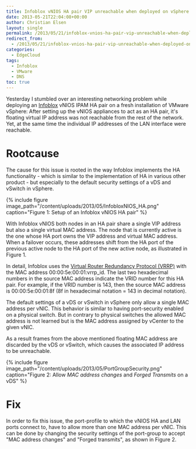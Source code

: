 ```yaml
---
title: Infoblox vNIOS HA pair VIP unreachable when deployed on vSphere
date: 2013-05-21T22:04:08+00:00
author: Christian Elsen
layout: single
permalink: /2013/05/21/infoblox-vnios-ha-pair-vip-unreachable-when-deployed-on-vsphere/
redirect_from:
  - /2013/05/21/infoblox-vnios-ha-pair-vip-unreachable-when-deployed-on-vsphere/amp/
categories:
  - EdgeCloud
tags:
  - Infoblox
  - VMware
  - DNS
toc: true
---
```

Yesterday I stumbled over an interesting networking problem while deploying an [Infoblox](https://www.infoblox.com/) vNIOS IPAM HA pair on a fresh installation of VMware vSphere: After setting up the vNIOS appliances to act as an HA pair, it's floating virtual IP address was not reachable from the rest of the network. Yet, at the same time the individual IP addresses of the LAN interface were reachable.

# Rootcause

The cause for this issue is rooted in the way Infoblox implements the HA functionality - which is similar to the implementation of HA in various other product - but especially to the default security settings of a vDS and vSwitch in vSphere.

{% include figure image_path="/content/uploads/2013/05/InfobloxNIOS_HA.png" caption="Figure 1: Setup of an Infoblox vNIOS HA pair" %}

With Infoblox vNIOS both nodes in an HA pair share a single VIP address but also a single virtual MAC address. The node that is currently active is the one whose HA port owns the VIP address and virtual MAC address. When a failover occurs, these addresses shift from the HA port of the previous active node to the HA port of the new active node, as illustrated in Figure 1.

In detail, Infoblox uses the [Virtual Router Redundancy Protocol (VRRP)](https://en.wikipedia.org/wiki/Virtual_Router_Redundancy_Protocol) with the MAC address 00:00:5e:00:01:vrrp_id. The last two hexadecimal numbers in the source MAC address indicate the VRID number for this HA pair. For example, if the VRID number is 143, then the source MAC address is 00:00:5e:00:01:8f (8f in hexadecimal notation = 143 in decimal notation).

The default settings of a vDS or vSwitch in vSphere only allow a single MAC address per vNIC. This behavior is similar to having port-security enabled on a physical switch. But in contrary to physical switches the allowed MAC address is not learned but is the MAC address assigned by vCenter to the given vNIC.

As a result frames from the above mentioned floating MAC address are discarded by the vDS or vSwitch, which causes the associated IP address to be unreachable.

{% include figure image_path="/content/uploads/2013/05/PortGroupSecurity.png" caption="Figure 2: Allow *MAC address changes* and *Forged Transmits* on a vDS" %}

# Fix

In order to fix this issue, the port-profile to which the vNIOS HA and LAN ports connect to, have to allow more than one MAC address per vNIC. This can be done by changing the security settings of the port-group to accept "MAC address changes" and "Forged transmits", as shown in Figure 2.
